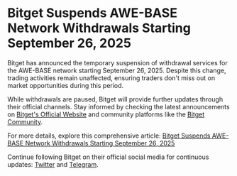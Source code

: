 # Bitget Suspends AWE-BASE Network Withdrawals Starting September 26, 2025

Bitget has announced the temporary suspension of withdrawal services for the AWE-BASE network starting September 26, 2025. Despite this change, trading activities remain unaffected, ensuring traders don't miss out on market opportunities during this period.

While withdrawals are paused, Bitget will provide further updates through their official channels. Stay informed by checking the latest announcements on [Bitget's Official Website](https://www.bitget.com/support/articles/12560603838603) and community platforms like the [Bitget Community](https://www.bitget.com/community).

For more details, explore this comprehensive article: [Bitget Suspends AWE-BASE Network Withdrawals Starting September 26, 2025](https://chain-base.xyz/bitget-suspends-awe-base-network-withdrawals-starting-september-26-2025)

Continue following Bitget on their official social media for continuous updates: [Twitter](https://twitter.com/bitgetglobal?locale=en&locale=en&locale=en) and [Telegram](https://t.me/BitgetENOfficial?locale=en&locale=en&locale=en).